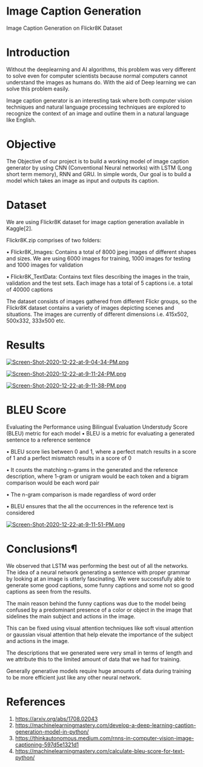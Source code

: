 # Image Caption Generation 
 Image Caption Generation on Flickr8K Dataset



# Introduction
Without the deeplearning and AI algorithms, this problem was very different to solve even for computer scientists because normal computers cannot understand the images as humans do. With the aid of Deep learning we can solve this problem easily.

Image caption generator is an interesting task where both computer vision techniques and natural language processing techniques are explored to recognize the context of an image and outline them in a natural language like English.


# Objective

The Objective of our project is to build a working model of image caption generator by using CNN (Conventional Neural networks) with LSTM (Long short term memory), RNN and GRU. In simple words, Our goal is to build a model which takes an image as input and outputs its caption.

# Dataset
We are using Flickr8K dataset for image caption generation available in Kaggle[2].

Flickr8K.zip comprises of two folders:

• Flickr8K_Images: Contains a total of 8000 jpeg images of different shapes and sizes. We are using 6000 images for training, 1000 images for testing and 1000 images for validation

• Flickr8K_TextData: Contains text files describing the images in the train, validation and the test sets. Each image has a total of 5 captions i.e. a total of 40000 captions

The dataset consists of images gathered from different Flickr groups, so the Flickr8K dataset contains a variety of images depicting scenes and situations. The images are currently of different dimensions i.e. 415x502, 500x332, 333x500 etc.


# Results

[![Screen-Shot-2020-12-22-at-9-04-34-PM.png](https://i.postimg.cc/7YtZtyGS/Screen-Shot-2020-12-22-at-9-04-34-PM.png)](https://postimg.cc/ZC3m02Lq)

[![Screen-Shot-2020-12-22-at-9-11-24-PM.png](https://i.postimg.cc/prXPk0P0/Screen-Shot-2020-12-22-at-9-11-24-PM.png)](https://postimg.cc/dkpMVjkd)

[![Screen-Shot-2020-12-22-at-9-11-38-PM.png](https://i.postimg.cc/X7Pnccm8/Screen-Shot-2020-12-22-at-9-11-38-PM.png)](https://postimg.cc/ppDNP82h)

# BLEU Score
Evaluating the Performance using Bilingual Evaluation Understudy Score (BLEU) metric for each model
• BLEU is a metric for evaluating a generated sentence to a reference sentence

• BLEU score lies between 0 and 1, where a perfect match results in a score of 1 and a perfect mismatch results in a score of 0

• It counts the matching n-grams in the generated and the reference description, where 1-gram or unigram would be each token and a bigram comparison would be each word pair

• The n-gram comparison is made regardless of word order

• BLEU ensures that the all the occurrences in the reference text is considered

[![Screen-Shot-2020-12-22-at-9-11-51-PM.png](https://i.postimg.cc/yNmBKqdQ/Screen-Shot-2020-12-22-at-9-11-51-PM.png)](https://postimg.cc/Y4CTNsQY)

# Conclusions¶
We observed that LSTM was performing the best out of all the networks.
The idea of a neural network generating a sentence with proper grammar by looking at an image is utterly fascinating. We were successfully able to generate some good captions, some funny captions and some not so good captions as seen from the results.

The main reason behind the funny captions was due to the model being confused by a predominant presence of a color or object in the image that sidelines the main subject and actions in the image.

This can be fixed using visual attention techniques like soft visual attention or gaussian visual attention that help elevate the importance of the subject and actions in the image.

The descriptions that we generated were very small in terms of length and we attribute this to the limited amount of data that we had for training.

Generally generative models require huge amounts of data during training to be more efficient just like any other neural network.

# References

1) https://arxiv.org/abs/1708.02043
2) https://machinelearningmastery.com/develop-a-deep-learning-caption-generation-model-in-python/
3) https://thinkautonomous.medium.com/rnns-in-computer-vision-image-captioning-597d5e1321d1
4) https://machinelearningmastery.com/calculate-bleu-score-for-text-python/
